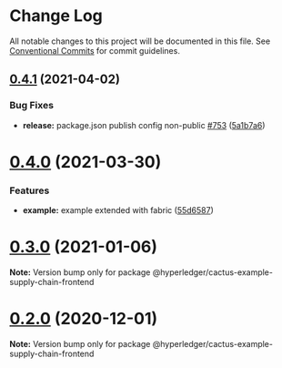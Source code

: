 # Change Log

All notable changes to this project will be documented in this file.
See [Conventional Commits](https://conventionalcommits.org) for commit guidelines.

## [0.4.1](https://github.com/hyperledger/cactus/compare/v0.4.0...v0.4.1) (2021-04-02)


### Bug Fixes

* **release:** package.json publish config non-public [#753](https://github.com/hyperledger/cactus/issues/753) ([5a1b7a6](https://github.com/hyperledger/cactus/commit/5a1b7a6eba9a18d4f7474a3c44d4a4035fc99e84))





# [0.4.0](https://github.com/hyperledger/cactus/compare/v0.3.0...v0.4.0) (2021-03-30)


### Features

* **example:** example extended with fabric ([55d6587](https://github.com/hyperledger/cactus/commit/55d65872dc689ee3b319c23515c1fea1df0a6444))





# [0.3.0](https://github.com/hyperledger/cactus/compare/v0.1.0...v0.3.0) (2021-01-06)

**Note:** Version bump only for package @hyperledger/cactus-example-supply-chain-frontend





# [0.2.0](https://github.com/hyperledger/cactus/compare/v0.1.0...v0.2.0) (2020-12-01)

**Note:** Version bump only for package @hyperledger/cactus-example-supply-chain-frontend
